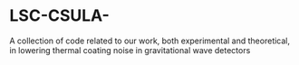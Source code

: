 # LSC-CSULA-
A collection of code related to our work, both experimental and theoretical, in lowering thermal coating noise in gravitational wave detectors
